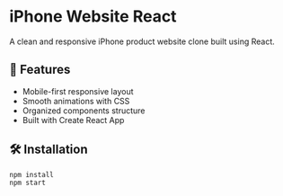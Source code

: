 # iPhone Website React

A clean and responsive iPhone product website clone built using React.

## 🚀 Features

- Mobile-first responsive layout
- Smooth animations with CSS
- Organized components structure
- Built with Create React App

## 🛠️ Installation

```bash
npm install
npm start
```
